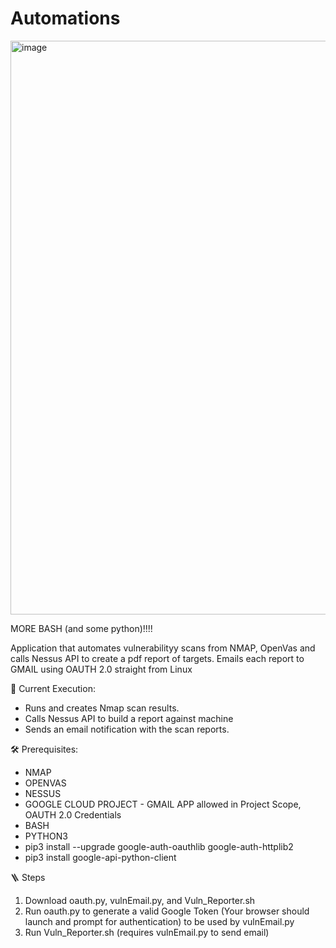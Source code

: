 # Automations


<img width="918" alt="image" src="https://github.com/user-attachments/assets/b69d5b67-c504-4e04-92d9-0693b015f15d">


MORE BASH (and some python)!!!!

Application that automates vulnerabilityy scans from NMAP, OpenVas and calls Nessus API to create a pdf report of targets.
Emails each report to GMAIL using OAUTH 2.0 straight from Linux



🚧 Current Execution:
- Runs and creates Nmap scan results.
- Calls Nessus API to build a report against machine
- Sends an email notification with the scan reports.

🛠️ Prerequisites:
- NMAP
- OPENVAS
- NESSUS
- GOOGLE CLOUD PROJECT - GMAIL APP allowed in Project Scope, OAUTH 2.0 Credentials
- BASH
- PYTHON3
- pip3 install --upgrade google-auth-oauthlib google-auth-httplib2
- pip3 install google-api-python-client

🪜 Steps
1. Download oauth.py, vulnEmail.py, and Vuln_Reporter.sh
2. Run oauth.py to generate a valid Google Token (Your browser should launch and prompt for authentication) to be used by vulnEmail.py
3. Run Vuln_Reporter.sh (requires vulnEmail.py to send email)
